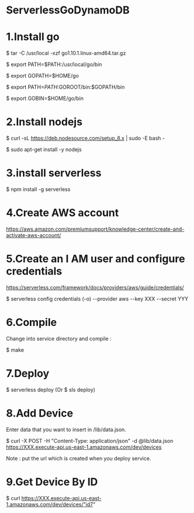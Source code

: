 # ServerlessGoDynamoDB
# 1.Install go

$ tar -C /usr/local -xzf go1.10.1.linux-amd64.tar.gz

$ export PATH=$PATH:/usr/local/go/bin

$ export GOPATH=$HOME/go

$ export PATH=$PATH:$GOROOT/bin:$GOPATH/bin

$ export GOBIN=$HOME/go/bin

# 2.Install nodejs

$ curl -sL https://deb.nodesource.com/setup_8.x | sudo -E bash -

$ sudo apt-get install -y nodejs

# 3.install serverless

$ npm install -g serverless

# 4.Create AWS account

https://aws.amazon.com/premiumsupport/knowledge-center/create-and-activate-aws-account/

# 5.Create an I AM user and configure credentials

https://serverless.com/framework/docs/providers/aws/guide/credentials/

$ serverless config credentials (-o) --provider aws --key XXX --secret YYY

# 6.Compile

Change into service directory and compile :

$ make

# 7.Deploy

$ serverless deploy (Or $ sls deploy)

# 8.Add Device

Enter data that you want to insert in /lib/data.json.

$ curl -X POST -H "Content-Type: application/json" -d @lib/data.json  https://XXX.execute-api.us-east-1.amazonaws.com/dev/devices

Note : put the url which is created when you deploy service.

# 9.Get Device By ID

$ curl https://XXX.execute-api.us-east-1.amazonaws.com/dev/devices/"id7"

